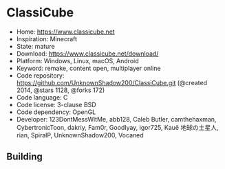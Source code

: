 # ClassiCube

- Home: https://www.classicube.net
- Inspiration: Minecraft
- State: mature
- Download: https://www.classicube.net/download/
- Platform: Windows, Linux, macOS, Android
- Keyword: remake, content open, multiplayer online
- Code repository: https://github.com/UnknownShadow200/ClassiCube.git (@created 2014, @stars 1128, @forks 172)
- Code language: C
- Code license: 3-clause BSD
- Code dependency: OpenGL
- Developer: 123DontMessWitMe, abb128, Caleb Butler, camthehaxman, CybertronicToon, dakriy, Fam0r, Goodlyay, igor725, Kauê 地球の土星人, rian, SpiralP, UnknownShadow200, Vocaned

## Building
